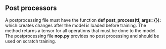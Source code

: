 ## Post processors
A postprocessing file must have the function **def post_process(tf, args={}):** which creates changes after the model is loaded before training. The method returns a tensor for all operations that must be done to the model.
The postprocessing file **nop.py** provides no post processing and should be used on scratch training.
